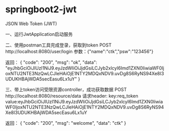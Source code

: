 # springboot2-jwt
JSON Web Token (JWT)

一、运行JwtApplication启动服务

二、使用postman工具完成登录，获取到token
POST http://localhost:8080/user/login
参数：{"name":"ctk","psw":"123456"}

返回：
{
    "code": "200",
    "msg": "ok",
    "data":      "eyJhbGciOiJIUzI1NiJ9.eyJzdWIiOiJjdGsiLCJyb2xlcyI6Imd1ZXN0IiwiaWF0IjoxNTU2NTE3NzQwLCJleHAiOjE1NTY2MDQxNDV9.uvDg8S6RyNS94Xe8I3UDUKHBAjWDA5secEasu6Lx1uY"
}

三、带上token访问受限资源controller，成功获取数据
POST http://localhost:8080/resource/data
请求header:
key:req_token
value:eyJhbGciOiJIUzI1NiJ9.eyJzdWIiOiJjdGsiLCJyb2xlcyI6Imd1ZXN0IiwiaWF0IjoxNTU2NTE3NzQwLCJleHAiOjE1NTY2MDQxNDV9.uvDg8S6RyNS94Xe8I3UDUKHBAjWDA5secEasu6Lx1uY

返回：
{
    "code": "200",
    "msg": "welcome",
    "data": "ctk"
}
